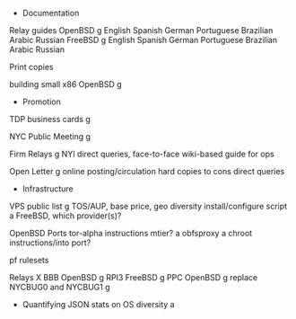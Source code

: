 
* Documentation

Relay guides
OpenBSD		g
	English
	Spanish
	German
	Portuguese Brazilian
	Arabic
	Russian
FreeBSD		g
	English
	Spanish
	German
	Portuguese Brazilian
	Arabic
	Russian

Print copies

building small x86 OpenBSD	g

* Promotion

TDP business cards	g

NYC Public Meeting	g

Firm Relays		g
	NYI
	direct queries, face-to-face
	wiki-based guide for ops

Open Letter	g
	online posting/circulation
	hard copies to cons
	direct queries

* Infrastructure

VPS
	public list	g
		TOS/AUP, base price, geo diversity
	install/configure script	a
		FreeBSD, which provider(s)?

OpenBSD Ports
	tor-alpha instructions
		mtier?	a
	obfsproxy	a
	chroot instructions/into port?

pf rulesets

Relays
X	BBB OpenBSD	g
	RPI3 FreeBSD	g
	PPC OpenBSD	g
	replace NYCBUG0 and NYCBUG1	g

* Quantifying
	JSON stats on OS diversity	a

